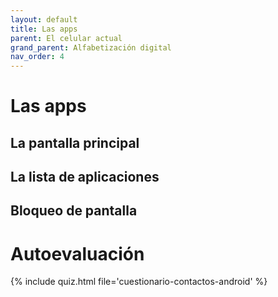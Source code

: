 ```yaml
---
layout: default
title: Las apps
parent: El celular actual
grand_parent: Alfabetización digital
nav_order: 4
---
```


# Las apps

## La pantalla principal

## La lista de aplicaciones

## Bloqueo de pantalla

# Autoevaluación

{% include quiz.html file='cuestionario-contactos-android' %}